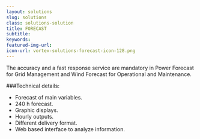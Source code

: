 ```yaml
---
layout: solutions
slug: solutions
class: solutions-solution
title: FORECAST
subtitle:
keywords: 
featured-img-url:
icon-url: vortex-solutions-forecast-icon-128.png
---
```


<p class="lead">The accuracy and a fast response service are mandatory in Power Forecast for Grid Management and Wind Forecast for Operational and Maintenance.</p>

###Technical details: 

- Forecast of main variables.
- 240 h forecast.
- Graphic displays.
- Hourly outputs.
- Different delivery format.
- Web based interface to analyze information.